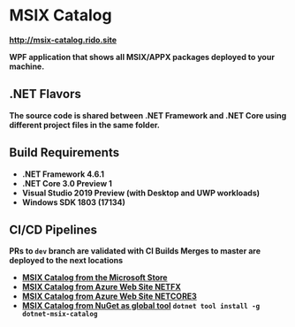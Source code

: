 # MSIX Catalog

<strong>
<a href="http://msix-catalog.rido.site/">http://msix-catalog.rido.site</a>
<strong>

WPF application that shows all MSIX/APPX packages deployed to your machine.

## .NET Flavors

The source code is shared between .NET Framework and .NET Core using different project files in the same folder.

## Build Requirements

- .NET Framework 4.6.1
- .NET Core 3.0 Preview 1
- Visual Studio 2019 Preview (with Desktop and UWP workloads)
- Windows SDK 1803 (17134)

## CI/CD Pipelines

PRs to `dev` branch are validated with CI Builds
Merges to master are deployed to the next locations

- [MSIX Catalog from the Microsoft Store](http://bit.ly/msix-catalog)
- [MSIX Catalog from Azure Web Site NETFX ](http://msix-catalog.azurewebsites.net/AppxPackages)
- [MSIX Catalog from Azure Web Site NETCORE3 ](http://msix-catalog.azurewebsites.net/netcore3)
- [MSIX Catalog from NuGet as global tool](#) `dotnet tool install -g dotnet-msix-catalog`


